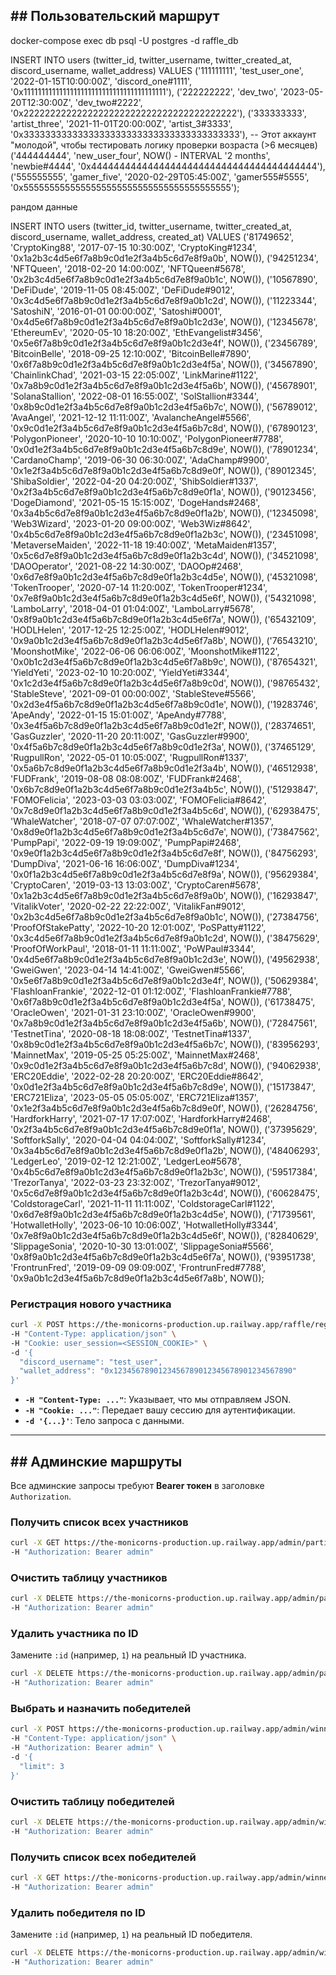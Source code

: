 ## \#\# Пользовательский маршрут

docker-compose exec db psql -U postgres -d raffle_db

INSERT INTO users (twitter_id, twitter_username, twitter_created_at, discord_username, wallet_address) VALUES
('111111111', 'test_user_one', '2022-01-15T10:00:00Z', 'discord_one#1111', '0x1111111111111111111111111111111111111111'),
('222222222', 'dev_two', '2023-05-20T12:30:00Z', 'dev_two#2222', '0x2222222222222222222222222222222222222222'),
('333333333', 'artist_three', '2021-11-01T20:00:00Z', 'artist_3#3333', '0x3333333333333333333333333333333333333333'),
-- Этот аккаунт "молодой", чтобы тестировать логику проверки возраста (>6 месяцев)
('444444444', 'new_user_four', NOW() - INTERVAL '2 months', 'newbie#4444', '0x4444444444444444444444444444444444444444'),
('555555555', 'gamer_five', '2020-02-29T05:45:00Z', 'gamer555#5555', '0x5555555555555555555555555555555555555555');

рандом данные

INSERT INTO users (twitter_id, twitter_username, twitter_created_at, discord_username, wallet_address, created_at) VALUES
('81749652', 'CryptoKing88', '2017-07-15 10:30:00Z', 'CryptoKing#1234', '0x1a2b3c4d5e6f7a8b9c0d1e2f3a4b5c6d7e8f9a0b', NOW()),
('94251234', 'NFTQueen', '2018-02-20 14:00:00Z', 'NFTQueen#5678', '0x2b3c4d5e6f7a8b9c0d1e2f3a4b5c6d7e8f9a0b1c', NOW()),
('10567890', 'DeFiDude', '2019-11-05 08:45:00Z', 'DeFiDude#9012', '0x3c4d5e6f7a8b9c0d1e2f3a4b5c6d7e8f9a0b1c2d', NOW()),
('11223344', 'SatoshiN', '2016-01-01 00:00:00Z', 'Satoshi#0001', '0x4d5e6f7a8b9c0d1e2f3a4b5c6d7e8f9a0b1c2d3e', NOW()),
('12345678', 'EthereumEv', '2020-05-10 18:20:00Z', 'EthEvangelist#3456', '0x5e6f7a8b9c0d1e2f3a4b5c6d7e8f9a0b1c2d3e4f', NOW()),
('23456789', 'BitcoinBelle', '2018-09-25 12:10:00Z', 'BitcoinBelle#7890', '0x6f7a8b9c0d1e2f3a4b5c6d7e8f9a0b1c2d3e4f5a', NOW()),
('34567890', 'ChainlinkChad', '2021-03-15 22:05:00Z', 'LinkMarine#1122', '0x7a8b9c0d1e2f3a4b5c6d7e8f9a0b1c2d3e4f5a6b', NOW()),
('45678901', 'SolanaStallion', '2022-08-01 16:55:00Z', 'SolStallion#3344', '0x8b9c0d1e2f3a4b5c6d7e8f9a0b1c2d3e4f5a6b7c', NOW()),
('56789012', 'AvaAngel', '2021-12-12 11:11:00Z', 'AvalancheAngel#5566', '0x9c0d1e2f3a4b5c6d7e8f9a0b1c2d3e4f5a6b7c8d', NOW()),
('67890123', 'PolygonPioneer', '2020-10-10 10:10:00Z', 'PolygonPioneer#7788', '0x0d1e2f3a4b5c6d7e8f9a0b1c2d3e4f5a6b7c8d9e', NOW()),
('78901234', 'CardanoChamp', '2019-06-30 06:30:00Z', 'AdaChamp#9900', '0x1e2f3a4b5c6d7e8f9a0b1c2d3e4f5a6b7c8d9e0f', NOW()),
('89012345', 'ShibaSoldier', '2022-04-20 04:20:00Z', 'ShibSoldier#1337', '0x2f3a4b5c6d7e8f9a0b1c2d3e4f5a6b7c8d9e0f1a', NOW()),
('90123456', 'DogeDiamond', '2021-05-15 15:15:00Z', 'DogeHands#2468', '0x3a4b5c6d7e8f9a0b1c2d3e4f5a6b7c8d9e0f1a2b', NOW()),
('12345098', 'Web3Wizard', '2023-01-20 09:00:00Z', 'Web3Wiz#8642', '0x4b5c6d7e8f9a0b1c2d3e4f5a6b7c8d9e0f1a2b3c', NOW()),
('23451098', 'MetaverseMaiden', '2022-11-18 19:40:00Z', 'MetaMaiden#1357', '0x5c6d7e8f9a0b1c2d3e4f5a6b7c8d9e0f1a2b3c4d', NOW()),
('34521098', 'DAOOperator', '2021-08-22 14:30:00Z', 'DAOOp#2468', '0x6d7e8f9a0b1c2d3e4f5a6b7c8d9e0f1a2b3c4d5e', NOW()),
('45321098', 'TokenTrooper', '2020-07-14 11:20:00Z', 'TokenTrooper#1234', '0x7e8f9a0b1c2d3e4f5a6b7c8d9e0f1a2b3c4d5e6f', NOW()),
('54321098', 'LamboLarry', '2018-04-01 01:04:00Z', 'LamboLarry#5678', '0x8f9a0b1c2d3e4f5a6b7c8d9e0f1a2b3c4d5e6f7a', NOW()),
('65432109', 'HODLHelen', '2017-12-25 12:25:00Z', 'HODLHelen#9012', '0x9a0b1c2d3e4f5a6b7c8d9e0f1a2b3c4d5e6f7a8b', NOW()),
('76543210', 'MoonshotMike', '2022-06-06 06:06:00Z', 'MoonshotMike#1122', '0x0b1c2d3e4f5a6b7c8d9e0f1a2b3c4d5e6f7a8b9c', NOW()),
('87654321', 'YieldYeti', '2023-02-10 10:20:00Z', 'YieldYeti#3344', '0x1c2d3e4f5a6b7c8d9e0f1a2b3c4d5e6f7a8b9c0d', NOW()),
('98765432', 'StableSteve', '2021-09-01 00:00:00Z', 'StableSteve#5566', '0x2d3e4f5a6b7c8d9e0f1a2b3c4d5e6f7a8b9c0d1e', NOW()),
('19283746', 'ApeAndy', '2022-01-15 15:01:00Z', 'ApeAndy#7788', '0x3e4f5a6b7c8d9e0f1a2b3c4d5e6f7a8b9c0d1e2f', NOW()),
('28374651', 'GasGuzzler', '2020-11-20 20:11:00Z', 'GasGuzzler#9900', '0x4f5a6b7c8d9e0f1a2b3c4d5e6f7a8b9c0d1e2f3a', NOW()),
('37465129', 'RugpullRon', '2022-05-01 10:05:00Z', 'RugpullRon#1337', '0x5a6b7c8d9e0f1a2b3c4d5e6f7a8b9c0d1e2f3a4b', NOW()),
('46512938', 'FUDFrank', '2019-08-08 08:08:00Z', 'FUDFrank#2468', '0x6b7c8d9e0f1a2b3c4d5e6f7a8b9c0d1e2f3a4b5c', NOW()),
('51293847', 'FOMOFelicia', '2023-03-03 03:03:00Z', 'FOMOFelicia#8642', '0x7c8d9e0f1a2b3c4d5e6f7a8b9c0d1e2f3a4b5c6d', NOW()),
('62938475', 'WhaleWatcher', '2018-07-07 07:07:00Z', 'WhaleWatcher#1357', '0x8d9e0f1a2b3c4d5e6f7a8b9c0d1e2f3a4b5c6d7e', NOW()),
('73847562', 'PumpPapi', '2022-09-19 19:09:00Z', 'PumpPapi#2468', '0x9e0f1a2b3c4d5e6f7a8b9c0d1e2f3a4b5c6d7e8f', NOW()),
('84756293', 'DumpDiva', '2021-06-16 16:06:00Z', 'DumpDiva#1234', '0x0f1a2b3c4d5e6f7a8b9c0d1e2f3a4b5c6d7e8f9a', NOW()),
('95629384', 'CryptoCaren', '2019-03-13 13:03:00Z', 'CryptoCaren#5678', '0x1a2b3c4d5e6f7a8b9c0d1e2f3a4b5c6d7e8f9a0b', NOW()),
('16293847', 'VitalikVoter', '2020-02-22 22:22:00Z', 'VitalikFan#9012', '0x2b3c4d5e6f7a8b9c0d1e2f3a4b5c6d7e8f9a0b1c', NOW()),
('27384756', 'ProofOfStakePatty', '2022-10-20 12:01:00Z', 'PoSPatty#1122', '0x3c4d5e6f7a8b9c0d1e2f3a4b5c6d7e8f9a0b1c2d', NOW()),
('38475629', 'ProofOfWorkPaul', '2018-01-11 11:11:00Z', 'PoWPaul#3344', '0x4d5e6f7a8b9c0d1e2f3a4b5c6d7e8f9a0b1c2d3e', NOW()),
('49562938', 'GweiGwen', '2023-04-14 14:41:00Z', 'GweiGwen#5566', '0x5e6f7a8b9c0d1e2f3a4b5c6d7e8f9a0b1c2d3e4f', NOW()),
('50629384', 'FlashloanFrankie', '2022-12-01 01:12:00Z', 'FlashloanFrankie#7788', '0x6f7a8b9c0d1e2f3a4b5c6d7e8f9a0b1c2d3e4f5a', NOW()),
('61738475', 'OracleOwen', '2021-01-31 23:10:00Z', 'OracleOwen#9900', '0x7a8b9c0d1e2f3a4b5c6d7e8f9a0b1c2d3e4f5a6b', NOW()),
('72847561', 'TestnetTina', '2020-08-18 18:08:00Z', 'TestnetTina#1337', '0x8b9c0d1e2f3a4b5c6d7e8f9a0b1c2d3e4f5a6b7c', NOW()),
('83956293', 'MainnetMax', '2019-05-25 05:25:00Z', 'MainnetMax#2468', '0x9c0d1e2f3a4b5c6d7e8f9a0b1c2d3e4f5a6b7c8d', NOW()),
('94062938', 'ERC20Eddie', '2022-02-28 20:20:00Z', 'ERC20Eddie#8642', '0x0d1e2f3a4b5c6d7e8f9a0b1c2d3e4f5a6b7c8d9e', NOW()),
('15173847', 'ERC721Eliza', '2023-05-05 05:05:00Z', 'ERC721Eliza#1357', '0x1e2f3a4b5c6d7e8f9a0b1c2d3e4f5a6b7c8d9e0f', NOW()),
('26284756', 'HardforkHarry', '2021-07-17 17:07:00Z', 'HardforkHarry#2468', '0x2f3a4b5c6d7e8f9a0b1c2d3e4f5a6b7c8d9e0f1a', NOW()),
('37395629', 'SoftforkSally', '2020-04-04 04:04:00Z', 'SoftforkSally#1234', '0x3a4b5c6d7e8f9a0b1c2d3e4f5a6b7c8d9e0f1a2b', NOW()),
('48406293', 'LedgerLeo', '2019-02-12 12:21:00Z', 'LedgerLeo#5678', '0x4b5c6d7e8f9a0b1c2d3e4f5a6b7c8d9e0f1a2b3c', NOW()),
('59517384', 'TrezorTanya', '2022-03-23 23:32:00Z', 'TrezorTanya#9012', '0x5c6d7e8f9a0b1c2d3e4f5a6b7c8d9e0f1a2b3c4d', NOW()),
('60628475', 'ColdstorageCarl', '2021-11-11 11:11:00Z', 'ColdstorageCarl#1122', '0x6d7e8f9a0b1c2d3e4f5a6b7c8d9e0f1a2b3c4d5e', NOW()),
('71739561', 'HotwalletHolly', '2023-06-10 10:06:00Z', 'HotwalletHolly#3344', '0x7e8f9a0b1c2d3e4f5a6b7c8d9e0f1a2b3c4d5e6f', NOW()),
('82840629', 'SlippageSonia', '2020-10-30 13:01:00Z', 'SlippageSonia#5566', '0x8f9a0b1c2d3e4f5a6b7c8d9e0f1a2b3c4d5e6f7a', NOW()),
('93951738', 'FrontrunFred', '2019-09-09 09:09:00Z', 'FrontrunFred#7788', '0x9a0b1c2d3e4f5a6b7c8d9e0f1a2b3c4d5e6f7a8b', NOW());

### **Регистрация нового участника**

```bash
curl -X POST https://the-monicorns-production.up.railway.app/raffle/register \
-H "Content-Type: application/json" \
-H "Cookie: user_session=<SESSION_COOKIE>" \
-d '{
  "discord_username": "test_user",
  "wallet_address": "0x1234567890123456789012345678901234567890"
}'
```

- **`-H "Content-Type: ..."`**: Указывает, что мы отправляем JSON.
- **`-H "Cookie: ..."`**: Передает вашу сессию для аутентификации.
- **`-d '{...}'`**: Тело запроса с данными.

---

## \#\# Админские маршруты

Все админские запросы требуют **Bearer токен** в заголовке `Authorization`.

### **Получить список всех участников**

```bash
curl -X GET https://the-monicorns-production.up.railway.app/admin/participants \
-H "Authorization: Bearer admin"
```

### **Очистить таблицу участников**

```bash
curl -X DELETE https://the-monicorns-production.up.railway.app/admin/participants \
-H "Authorization: Bearer admin"
```

### **Удалить участника по ID**

Замените `:id` (например, `1`) на реальный ID участника.

```bash
curl -X DELETE https://the-monicorns-production.up.railway.app/admin/participants/1 \
-H "Authorization: Bearer admin"
```

### **Выбрать и назначить победителей**

```bash
curl -X POST https://the-monicorns-production.up.railway.app/admin/winners \
-H "Content-Type: application/json" \
-H "Authorization: Bearer admin" \
-d '{
  "limit": 3
}'
```

### **Очистить таблицу победителей**

```bash
curl -X DELETE https://the-monicorns-production.up.railway.app/admin/winners \
-H "Authorization: Bearer admin"
```

### **Получить список всех победителей**

```bash
curl -X GET https://the-monicorns-production.up.railway.app/admin/winners \
-H "Authorization: Bearer admin"
```

### **Удалить победителя по ID**

Замените `:id` (например, `1`) на реальный ID победителя.

```bash
curl -X DELETE https://the-monicorns-production.up.railway.app/admin/winners/1 \
-H "Authorization: Bearer admin"
```
